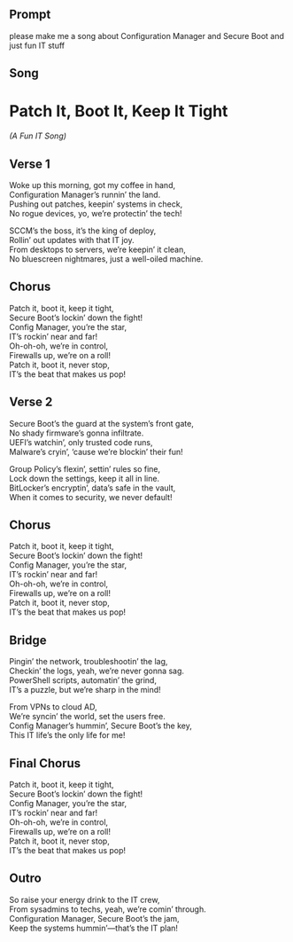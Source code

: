 ## Prompt
please make me a song  about Configuration Manager and Secure Boot and just fun IT stuff

## Song
# Patch It, Boot It, Keep It Tight
*(A Fun IT Song)*

## Verse 1
Woke up this morning, got my coffee in hand,  
Configuration Manager’s runnin’ the land.  
Pushing out patches, keepin’ systems in check,  
No rogue devices, yo, we’re protectin’ the tech!  

SCCM’s the boss, it’s the king of deploy,  
Rollin’ out updates with that IT joy.  
From desktops to servers, we’re keepin’ it clean,  
No bluescreen nightmares, just a well-oiled machine.  

## Chorus
Patch it, boot it, keep it tight,  
Secure Boot’s lockin’ down the fight!  
Config Manager, you’re the star,  
IT’s rockin’ near and far!  
Oh-oh-oh, we’re in control,  
Firewalls up, we’re on a roll!  
Patch it, boot it, never stop,  
IT’s the beat that makes us pop!  

## Verse 2
Secure Boot’s the guard at the system’s front gate,  
No shady firmware’s gonna infiltrate.  
UEFI’s watchin’, only trusted code runs,  
Malware’s cryin’, ‘cause we’re blockin’ their fun!  

Group Policy’s flexin’, settin’ rules so fine,  
Lock down the settings, keep it all in line.  
BitLocker’s encryptin’, data’s safe in the vault,  
When it comes to security, we never default!  

## Chorus
Patch it, boot it, keep it tight,  
Secure Boot’s lockin’ down the fight!  
Config Manager, you’re the star,  
IT’s rockin’ near and far!  
Oh-oh-oh, we’re in control,  
Firewalls up, we’re on a roll!  
Patch it, boot it, never stop,  
IT’s the beat that makes us pop!  

## Bridge
Pingin’ the network, troubleshootin’ the lag,  
Checkin’ the logs, yeah, we’re never gonna sag.  
PowerShell scripts, automatin’ the grind,  
IT’s a puzzle, but we’re sharp in the mind!  

From VPNs to cloud AD,  
We’re syncin’ the world, set the users free.  
Config Manager’s hummin’, Secure Boot’s the key,  
This IT life’s the only life for me!  

## Final Chorus
Patch it, boot it, keep it tight,  
Secure Boot’s lockin’ down the fight!  
Config Manager, you’re the star,  
IT’s rockin’ near and far!  
Oh-oh-oh, we’re in control,  
Firewalls up, we’re on a roll!  
Patch it, boot it, never stop,  
IT’s the beat that makes us pop!  

## Outro
So raise your energy drink to the IT crew,  
From sysadmins to techs, yeah, we’re comin’ through.  
Configuration Manager, Secure Boot’s the jam,  
Keep the systems hummin’—that’s the IT plan!
